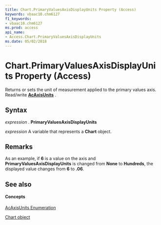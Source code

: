 ```yaml
---
title: Chart.PrimaryValuesAxisDisplayUnits Property (Access)
keywords: vbaac10.chm6127
f1_keywords:
- vbaac10.chm6127
ms.prod: access
api_name:
- Access.Chart.PrimaryValuesAxisDisplayUnits
ms.date: 05/02/2018 
---
```



# Chart.PrimaryValuesAxisDisplayUnits Property (Access)

Returns or sets the unit of measurement applied to the primary values axis. Read/write **[AcAxisUnits](Access.AcAxisUnits.md)** .


## Syntax

 _expression_ . **PrimaryValuesAxisDisplayUnits**

 _expression_ A variable that represents a **Chart** object.


## Remarks

As an example, if **6** is a value on the axis and **PrimaryValuesAxisDisplayUnits** is changed from **None** to **Hundreds**, the displayed value changes from **6** to **.06**.

## See also


#### Concepts


[AcAxisUnits Enumeration](Access.AcAxisUnits.md)

[Chart object](Access.Chart.md)